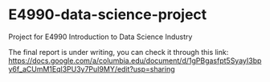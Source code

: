 # E4990-data-science-project
Project for E4990 Introduction to Data Science Industry

The final report is under writing, you can check it through this link: https://docs.google.com/a/columbia.edu/document/d/1gPBgasfpt5SyayI3bpy6f_aCUmM1Eql3PU3y7PuI9MY/edit?usp=sharing
